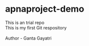# apnaproject-demo
This is an trial repo
<br>This is my first Git respository</br>
<br>Author - Ganta Gayatri</br>
